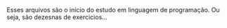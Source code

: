 Esses arquivos são o inicio do estudo em linguagem de programação. Ou seja, são dezesnas de exercicios...
